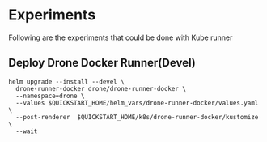 # Experiments

Following are the experiments that could be done with Kube runner

## Deploy Drone Docker Runner(Devel)

```shell
helm upgrade --install --devel \
  drone-runner-docker drone/drone-runner-docker \
  --namespace=drone \
  --values $QUICKSTART_HOME/helm_vars/drone-runner-docker/values.yaml \
  --post-renderer  $QUICKSTART_HOME/k8s/drone-runner-docker/kustomize \
  --wait
```